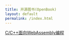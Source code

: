 ```yaml
---
title: 开源图书(OpenBook)
layout: default
permalink: /index.html
---
```


[C/C++面向WebAssembly编程](https://openbook.liuxfe.com/cppwasm)
